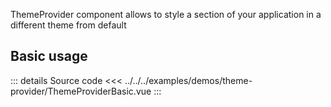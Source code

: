 ThemeProvider component allows to style a section of your application in a different theme from default

## Basic usage

<ThemeProviderBasic />

::: details Source code
<<< ../../../examples/demos/theme-provider/ThemeProviderBasic.vue
:::
